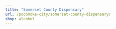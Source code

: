```yaml
---
title: "Somerset County Dispensary"
url: /pocomoke-city/somerset-county-dispensary/
shop: alcohol
---
```

